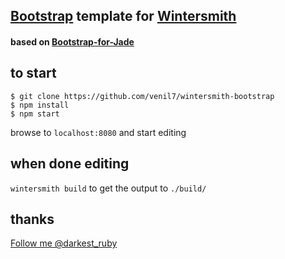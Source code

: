 ## [Bootstrap](http://twitter.github.com/bootstrap/) template for [Wintersmith](https://github.com/jnordberg/wintersmith)
#### based on [Bootstrap-for-Jade](https://github.com/SeraphimSerapis/Bootstrap-for-Jade)

## to start

	$ git clone https://github.com/venil7/wintersmith-bootstrap
	$ npm install
	$ npm start

browse to `localhost:8080` and start editing

## when done editing

`wintersmith build` to get the output to `./build/`

## thanks
<a target="_new" href="https://twitter.com/darkest_ruby" class="twitter-follow-button" data-show-count="false">Follow me @darkest_ruby</a>
